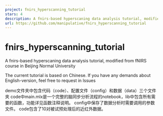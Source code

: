 ```yaml
---
project: fnirs_hyperscanning_tutorial
stars: 4
description: A fnirs-based hyperscaning data analysis tutorial, modified from fNIRS course in Beijing Normal University
url: https://github.com/manipulative/fnirs_hyperscanning_tutorial
---
```


fnirs\_hyperscanning\_tutorial
==============================

A fnirs-based hyperscaning data analysis tutorial, modified from fNIRS course in Beijing Normal University

The current tutorial is based on Chinese. If you have any demands about English-version, feel free to request in Issues

demo文件夹中包含代码（code）、配置文件（config）和数据（data）三个文件夹 code中main.mlx是一个完整的脑同步分析流程的notebook，lib中包含所有需要的函数，功能详见函数注释说明。 config中保存了数据分析时需要调用的参数文件。 code包含了10对被试预处理后的近红外数据。
